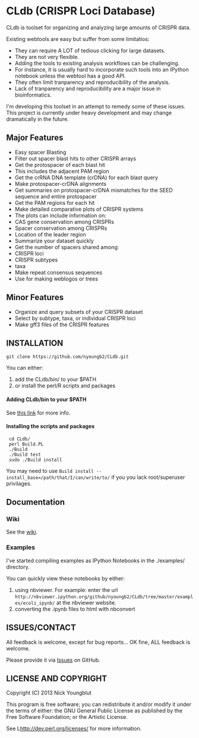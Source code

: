 CLdb (CRISPR Loci Database) 
===========================

CLdb is toolset for organizing and analyzing large amounts of CRISPR data.

Existing webtools are easy but suffer from some limitatios:

* They can require A LOT of tedious clicking for large datasets.
* They are not very flexible.
 * Adding the tools to existing analysis workflows can be challenging.
 * For instance, it is usually hard to incorporate such tools into an IPython
notebook unless the webtool has a good API.
* They often limit tranparency and reproducibility of the analysis.
 * Lack of tranparency and reproducibility are a major issue in bioinformatics.


I'm developing this toolset in an attempt to remedy some of these issues.
This project is currently under heavy development and may change
dramatically in the future.


## Major Features

* Easy spacer Blasting
 * Filter out spacer blast hits to other CRISPR arrays
 * Get the protospacer of each blast hit
  * This includes the adjacent PAM region
 * Get the crRNA DNA template (crDNA) for each blast query
 * Make protospacer-crDNA alignments
 * Get summaries on protospacer-crDNA mismatches for the SEED sequence and entire protospacer
 * Get the PAM regions for each hit
* Make detailed comparative plots of CRISPR systems 
 * The plots can include information on:
  * CAS gene conservation among CRISPRs
  * Spacer conservation among CRISPRs
  * Location of the leader region
* Summarize your dataset quickly
 * Get the number of spacers shared among:
  * CRISPR loci
  * CRISPR subtypes
  * taxa
 * Make repeat consensus sequences
  * Use for making weblogos or trees



## Minor Features

* Organize and query subsets of your CRISPR dataset
 * Select by subtype, taxa, or individual CRISPR loci
* Make gff3 files of the CRISPR features



## INSTALLATION

	git clone https://github.com/nyoungb2/CLdb.git
	

You can either:

1. add the CLdb/bin/ to your $PATH
2. or install the perl/R scripts and packages

#### Adding CLdb/bin to your $PATH

See [this link](http://kb.iu.edu/data/acar.html) for more info.

#### Installing the scripts and packages

     cd CLdb/
     perl Build.PL
     ./Build
     ./Build test
     sudo ./Build install

You may need to use `Build install --install_base=/path/that/I/can/write/to/`
if you you lack root/superuser privilages.


## Documentation

### Wiki

See the [wiki](https://github.com/nyoungb2/CLdb/wiki).


### Examples

I've started compiling examples as IPython Notebooks
in the ./examples/ directory. 


You can quickly view these notebooks by either:

1. using nbviewer. For example: enter the url `http://nbviewer.ipython.org/github/nyoungb2/CLdb/tree/master/examples/ecoli_ipynb/` at the nbviewer website.
2. converting the .ipynb files to html with nbconvert


## ISSUES/CONTACT

All feedback is welcome, except for bug reports... 
OK fine, ALL feedback is welcome.

Please provide it via [Issues](https://github.com/nyoungb2/CLdb/issues) on GitHub.

## LICENSE AND COPYRIGHT

Copyright (C) 2013 Nick Youngblut

This program is free software; you can redistribute it and/or modify it
under the terms of either: the GNU General Public License as published
by the Free Software Foundation; or the Artistic License.

See L<http://dev.perl.org/licenses/> for more information.
